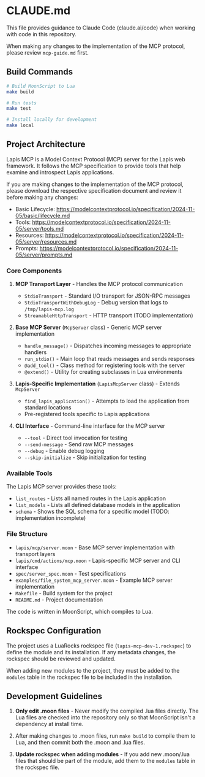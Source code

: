 # CLAUDE.md

This file provides guidance to Claude Code (claude.ai/code) when working with code in this repository.

When making any changes to the implementation of the MCP protocol, please
review `mcp-guide.md` first.

## Build Commands

```bash
# Build MoonScript to Lua
make build

# Run tests
make test

# Install locally for development
make local
```

## Project Architecture

Lapis MCP is a Model Context Protocol (MCP) server for the Lapis web framework.
It follows the MCP specification to provide tools that help examine and
introspect Lapis applications.

If you are making changes to the implementation of the MCP protocol, please
download the respective specification document and review it before making any
changes:

* Basic Lifecycle: https://modelcontextprotocol.io/specification/2024-11-05/basic/lifecycle.md
* Tools: https://modelcontextprotocol.io/specification/2024-11-05/server/tools.md
* Resources: https://modelcontextprotocol.io/specification/2024-11-05/server/resources.md
* Prompts: https://modelcontextprotocol.io/specification/2024-11-05/server/prompts.md

### Core Components

1. **MCP Transport Layer** - Handles the MCP protocol communication
   - `StdioTransport` - Standard I/O transport for JSON-RPC messages
   - `StdioTransportWithDebugLog` - Debug version that logs to `/tmp/lapis-mcp.log`
   - `StreamableHttpTransport` - HTTP transport (TODO implementation)

2. **Base MCP Server** (`McpServer` class) - Generic MCP server implementation
   - `handle_message()` - Dispatches incoming messages to appropriate handlers
   - `run_stdio()` - Main loop that reads messages and sends responses
   - `@add_tool()` - Class method for registering tools with the server
   - `@extend()` - Utility for creating subclasses in Lua environments

3. **Lapis-Specific Implementation** (`LapisMcpServer` class) - Extends `McpServer`
   - `find_lapis_application()` - Attempts to load the application from standard locations
   - Pre-registered tools specific to Lapis applications

4. **CLI Interface** - Command-line interface for the MCP server
   - `--tool` - Direct tool invocation for testing
   - `--send-message` - Send raw MCP messages
   - `--debug` - Enable debug logging
   - `--skip-initialize` - Skip initialization for testing

### Available Tools

The Lapis MCP server provides these tools:
- `list_routes` - Lists all named routes in the Lapis application
- `list_models` - Lists all defined database models in the application
- `schema` - Shows the SQL schema for a specific model (TODO: implementation incomplete)

### File Structure

- `lapis/mcp/server.moon` - Base MCP server implementation with transport layers
- `lapis/cmd/actions/mcp.moon` - Lapis-specific MCP server and CLI interface
- `spec/server_spec.moon` - Test specifications
- `examples/file_system_mcp_server.moon` - Example MCP server implementation
- `Makefile` - Build system for the project
- `README.md` - Project documentation

The code is written in MoonScript, which compiles to Lua.

## Rockspec Configuration

The project uses a LuaRocks rockspec file (`lapis-mcp-dev-1.rockspec`) to
define the module and its installation. If any metadata changes, the rockspec
should be reviewed and updated.

When adding new modules to the project, they must be added to the `modules`
table in the rockspec file to be included in the installation.

## Development Guidelines

1. **Only edit .moon files** - Never modify the compiled .lua files directly. The Lua files are checked into the repository only so that MoonScript isn't a dependency at install time.

2. After making changes to .moon files, run `make build` to compile them to Lua, and then commit both the .moon and .lua files.

3. **Update rockspec when adding modules** - If you add new .moon/.lua files that should be part of the module, add them to the `modules` table in the rockspec file.
